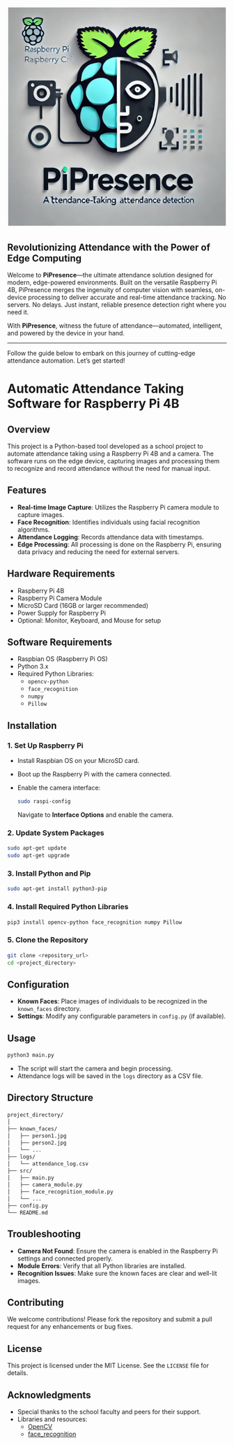 <h1 align="center">
<img src="data/logo/PiPresence_readme.jpg" width=500>
</h1>

## Revolutionizing Attendance with the Power of Edge Computing

Welcome to **PiPresence**—the ultimate attendance solution designed for modern, edge-powered environments. Built on the versatile Raspberry Pi 4B, PiPresence merges the ingenuity of computer vision with seamless, on-device processing to deliver accurate and real-time attendance tracking. No servers. No delays. Just instant, reliable presence detection right where you need it.

With **PiPresence**, witness the future of attendance—automated, intelligent, and powered by the device in your hand.

---

Follow the guide below to embark on this journey of cutting-edge attendance automation. Let’s get started!

# Automatic Attendance Taking Software for Raspberry Pi 4B

## Overview

This project is a Python-based tool developed as a school project to automate attendance taking using a Raspberry Pi 4B and a camera. The software runs on the edge device, capturing images and processing them to recognize and record attendance without the need for manual input.

## Features

- **Real-time Image Capture**: Utilizes the Raspberry Pi camera module to capture images.
- **Face Recognition**: Identifies individuals using facial recognition algorithms.
- **Attendance Logging**: Records attendance data with timestamps.
- **Edge Processing**: All processing is done on the Raspberry Pi, ensuring data privacy and reducing the need for external servers.

## Hardware Requirements

- Raspberry Pi 4B
- Raspberry Pi Camera Module
- MicroSD Card (16GB or larger recommended)
- Power Supply for Raspberry Pi
- Optional: Monitor, Keyboard, and Mouse for setup

## Software Requirements

- Raspbian OS (Raspberry Pi OS)
- Python 3.x
- Required Python Libraries:
  - `opencv-python`
  - `face_recognition`
  - `numpy`
  - `Pillow`

## Installation

### 1. Set Up Raspberry Pi

- Install Raspbian OS on your MicroSD card.
- Boot up the Raspberry Pi with the camera connected.
- Enable the camera interface:

  ```bash
  sudo raspi-config
  ```

  Navigate to **Interface Options** and enable the camera.

### 2. Update System Packages

```bash
sudo apt-get update
sudo apt-get upgrade
```

### 3. Install Python and Pip

```bash
sudo apt-get install python3-pip
```

### 4. Install Required Python Libraries

```bash
pip3 install opencv-python face_recognition numpy Pillow
```

### 5. Clone the Repository

```bash
git clone <repository_url>
cd <project_directory>
```

## Configuration

- **Known Faces**: Place images of individuals to be recognized in the `known_faces` directory.
- **Settings**: Modify any configurable parameters in `config.py` (if available).

## Usage

```bash
python3 main.py
```

- The script will start the camera and begin processing.
- Attendance logs will be saved in the `logs` directory as a CSV file.

## Directory Structure

```
project_directory/
│
├── known_faces/
│   ├── person1.jpg
│   ├── person2.jpg
│   └── ...
├── logs/
│   └── attendance_log.csv
├── src/
│   ├── main.py
│   ├── camera_module.py
│   ├── face_recognition_module.py
│   └── ...
├── config.py
└── README.md
```

## Troubleshooting

- **Camera Not Found**: Ensure the camera is enabled in the Raspberry Pi settings and connected properly.
- **Module Errors**: Verify that all Python libraries are installed.
- **Recognition Issues**: Make sure the known faces are clear and well-lit images.

## Contributing

We welcome contributions! Please fork the repository and submit a pull request for any enhancements or bug fixes.

## License

This project is licensed under the MIT License. See the `LICENSE` file for details.

## Acknowledgments

- Special thanks to the school faculty and peers for their support.
- Libraries and resources:
  - [OpenCV](https://opencv.org/)
  - [face_recognition](https://github.com/ageitgey/face_recognition)